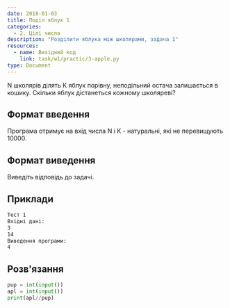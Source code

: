 ```yaml
---
date: 2018-01-03
title: Поділ яблук 1
categories:
  - 2. Цілі числа
description: "Розділити яблука між школярами, задача 1"
resources:
  - name: Вихідний код
    link: task/w1/practic/3-apple.py
type: Document
---
```


N школярів ділять K яблук порівну, неподільний остача залишається в кошику. Скільки яблук дістанеться кожному школяреві?

## Формат введення

Програма отримує на вхід числа N і K - натуральні, які не перевищують 10000.

## Формат виведення

Виведіть відповідь до задачі.

## Приклади

```bash
Тест 1
Вхідні дані:
3
14
Виведення програми:
4
```

## Розв'язання

```python
pup = int(input())
apl = int(input())
print(apl//pup)
```